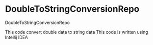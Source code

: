 # DoubleToStringConversionRepo

DoubleToStringConversionRepo

This code convert double data to string data
This code is written using Intellij IDEA
